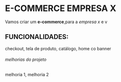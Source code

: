 # E-COMMERCE EMPRESA X

Vamos criar um **e-commerce**,para a _empresa x_ e v

## FUNCIONALIDADES:

checkout, tela de produto, catálogo, home co banner

###### melhorias do projeto

melhoria 1, melhoria 2
